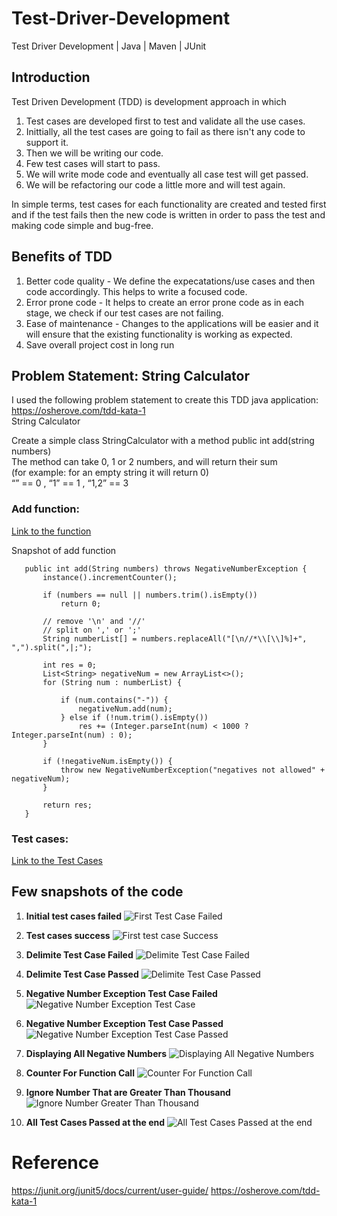 # Test-Driver-Development
Test Driver Development | Java | Maven | JUnit

## Introduction
Test Driven Development (TDD) is development approach in which 
 1. Test cases are developed first to test and validate all the use cases. 
 2. Inittially, all the test cases are going to fail as there isn't any code to support it.
 3. Then we will be writing our code.
 4. Few test cases will start to pass.
 5. We will write mode code and eventually all case test will get passed.
 6. We will be refactoring our code a little more and will test again.
 
In simple terms, test cases for each functionality are created and tested first </br>
and if the test fails then the new code is written in order to pass the test and making code simple and bug-free.

## Benefits of TDD
1. Better code quality - We define the expecatations/use cases and then code accordingly. This helps to write a focused code.
2. Error prone code - It helps to create an error prone code as in each stage, we check if our test cases are not failing.
3. Ease of maintenance - Changes to the applications will be easier and it will ensure that the existing functionality is working as expected.
4. Save overall project cost in long run

## Problem Statement: String Calculator
I used the following problem statement to create this TDD java application: https://osherove.com/tdd-kata-1 </br>
String Calculator

Create a simple class StringCalculator with a method public int add(string numbers) </br>
The method can take 0, 1 or 2 numbers, and will return their sum </br>
(for example: for an empty string it will return 0) </br>
      “” == 0 , “1” == 1 , “1,2” == 3 </br>
      
 ### Add function: 
 [Link to the function](https://github.com/upasana05ghosh/Test-Driver-Development/blob/main/src/main/java/testbaseddevlopment/StringCalculator.java)
 
 Snapshot of add function
 
 ```
	public int add(String numbers) throws NegativeNumberException {
	    instance().incrementCounter();

		if (numbers == null || numbers.trim().isEmpty())
			return 0;

		// remove '\n' and '//'
		// split on ',' or ';'
		String numberList[] = numbers.replaceAll("[\n//*\\[\\]%]+", ",").split(",|;");

		int res = 0;
		List<String> negativeNum = new ArrayList<>();
		for (String num : numberList) {

			if (num.contains("-")) {
				negativeNum.add(num);
			} else if (!num.trim().isEmpty())
				res += (Integer.parseInt(num) < 1000 ? Integer.parseInt(num) : 0);
		}

		if (!negativeNum.isEmpty()) {
			throw new NegativeNumberException("negatives not allowed" + negativeNum);
		}

		return res;
	}
 ```
 
 ### Test cases: 
 [Link to the Test Cases](https://github.com/upasana05ghosh/Test-Driver-Development/blob/main/src/test/java/testbaseddevlopment/TestStringCalculator.java)
 
 
 ## Few snapshots of the code
 
 1. **Initial test cases failed**
 ![First Test Case Failed](https://github.com/upasana05ghosh/Test-Driver-Development/blob/main/01FirstTestCaseFailure.png)
 
 2. **Test cases success**
 ![First test case Success](https://github.com/upasana05ghosh/Test-Driver-Development/blob/main/02FirstTestCaseSuccess.png)
 
 3. **Delimite Test Case Failed**
 ![Delimite Test Case Failed](https://github.com/upasana05ghosh/Test-Driver-Development/blob/main/03DilimiterTestCaseFailed.png)
      
 4. **Delimite Test Case Passed**
 ![Delimite Test Case Passed](https://github.com/upasana05ghosh/Test-Driver-Development/blob/main/04DelimiterTestCasePassed.png)

 5. **Negative Number Exception Test Case Failed**
 ![Negative Number Exception Test Case](https://github.com/upasana05ghosh/Test-Driver-Development/blob/main/05ExpectedToThrowException.png)
 
 6. **Negative Number Exception Test Case Passed**
 ![Negative Number Exception Test Case Passed](https://github.com/upasana05ghosh/Test-Driver-Development/blob/main/06HandleNegativeException.png)

 7. **Displaying All Negative Numbers**
 ![Displaying All Negative Numbers](https://github.com/upasana05ghosh/Test-Driver-Development/blob/main/07DisplayAllNegativeNumbers.png)
 
 8. **Counter For Function Call**
 ![Counter For Function Call](https://github.com/upasana05ghosh/Test-Driver-Development/blob/main/08CounterForCalFunction.png)
 
 9. **Ignore Number That are Greater Than Thousand**
 ![Ignore Number Greater Than Thousand](https://github.com/upasana05ghosh/Test-Driver-Development/blob/main/09IgnoreNoGreaterThanThousandFailed.png)
 
 10. **All Test Cases Passed at the end**
 ![All Test Cases Passed at the end](https://github.com/upasana05ghosh/Test-Driver-Development/blob/main/10SuccessOnIgnoreCase.png)


# Reference
https://junit.org/junit5/docs/current/user-guide/
https://osherove.com/tdd-kata-1
